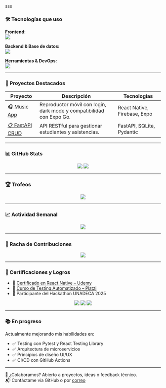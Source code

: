 sss
### 🛠️ Tecnologías que uso

**Frontend:**  
<img src="https://skillicons.dev/icons?i=html,css,js,ts,react,figma&theme=light" />

**Backend & Base de datos:**  
<img src="https://skillicons.dev/icons?i=python,fastapi,mysql,sqlite&theme=light" />

**Herramientas & DevOps:**  
<img src="https://skillicons.dev/icons?i=git,github,vscode&theme=light" />

---

### 🚧 Proyectos Destacados

| Proyecto | Descripción | Tecnologías |
|---------|-------------|--------------|
| [🎧 Music App](https://github.com/Angel252000/music-app) | Reproductor móvil con login, dark mode y compatibilidad con Expo Go. | React Native, Firebase, Expo |
| [📋 FastAPI CRUD](https://github.com/Angel252000/fastapi-crud) | API RESTful para gestionar estudiantes y asistencias. | FastAPI, SQLite, Pydantic |

---

### 📊 GitHub Stats

<p align="center">
  <img src="https://github-readme-stats.vercel.app/api?username=Angel252000&show_icons=true&theme=tokyonight&hide=issues&rank_icon=percentile&card_width=400" />
  <img src="https://github-readme-stats.vercel.app/api/top-langs/?username=Angel252000&layout=compact&theme=tokyonight&card_width=320" />
</p>

---

### 🏆 Trofeos

<p align="center">
  <img src="https://github-profile-trophy.vercel.app/?username=Angel252000&theme=onestar&no-frame=true&column=6&margin-w=10&margin-h=10" />
</p>

---

### 📈 Actividad Semanal

<p align="center">
  <img src="https://github-readme-activity-graph.cyclic.app/graph?username=Angel252000&theme=github-compact&hide_border=true" />
</p>

---

### 📅 Racha de Contribuciones

<p align="center">
  <img src="https://github-readme-streak-stats.herokuapp.com/?user=Angel252000&theme=tokyonight&hide_border=true" />
</p>

---

### 🏅 Certificaciones y Logros

- 📜 [Certificado en React Native – Udemy](https://www.udemy.com/)
- 🧪 [Curso de Testing Automatizado – Platzi](https://platzi.com/)
- 🚀 Participante del Hackathon UNADECA 2025

<p align="center">
  <img src="https://img.shields.io/badge/ReactNative-Certified-blue?style=flat-square" />
  <img src="https://img.shields.io/badge/FastAPI-Master-green?style=flat-square" />
  <img src="https://img.shields.io/badge/UNADECA-Hackathon_2025-important?style=flat-square" />
</p>

---

### 📚 En progreso

Actualmente mejorando mis habilidades en:

- ✅ Testing con Pytest y React Testing Library  
- ✅ Arquitectura de microservicios  
- ✅ Principios de diseño UI/UX  
- ✅ CI/CD con GitHub Actions  

---

🤝 ¿Colaboramos? Abierto a proyectos, ideas o feedback técnico.  
📬 Contáctame vía GitHub o por [correo](mailto:angel.amaya.dev@gmail.com)

